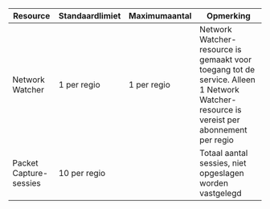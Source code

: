 | Resource | Standaardlimiet | Maximumaantal | Opmerking |
| --- | --- | --- | --- |
| Network Watcher | 1 per regio  | 1 per regio |  Network Watcher-resource is gemaakt voor toegang tot de service. Alleen 1 Network Watcher-resource is vereist per abonnement per regio |
| Packet Capture-sessies |10 per regio | |Totaal aantal sessies, niet opgeslagen worden vastgelegd |
